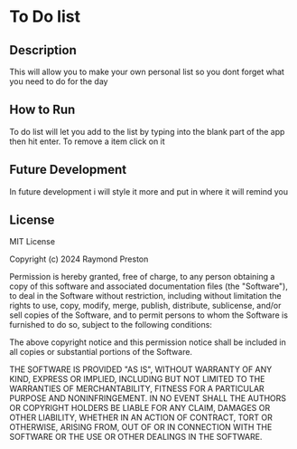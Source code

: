 # To Do list

## Description
This will allow you to make your own personal list so you dont forget what you need to do for the day


## How to Run
To do list will let you add to the list by typing into the blank part of the app then hit enter.
To remove a item click on it 

## Future Development
In future development i will style it more and put in where it will remind you


## License
MIT License

Copyright (c) 2024 Raymond Preston

Permission is hereby granted, free of charge, to any person obtaining a copy
of this software and associated documentation files (the "Software"), to deal
in the Software without restriction, including without limitation the rights
to use, copy, modify, merge, publish, distribute, sublicense, and/or sell
copies of the Software, and to permit persons to whom the Software is
furnished to do so, subject to the following conditions:

The above copyright notice and this permission notice shall be included in all
copies or substantial portions of the Software.

THE SOFTWARE IS PROVIDED "AS IS", WITHOUT WARRANTY OF ANY KIND, EXPRESS OR
IMPLIED, INCLUDING BUT NOT LIMITED TO THE WARRANTIES OF MERCHANTABILITY,
FITNESS FOR A PARTICULAR PURPOSE AND NONINFRINGEMENT. IN NO EVENT SHALL THE
AUTHORS OR COPYRIGHT HOLDERS BE LIABLE FOR ANY CLAIM, DAMAGES OR OTHER
LIABILITY, WHETHER IN AN ACTION OF CONTRACT, TORT OR OTHERWISE, ARISING FROM,
OUT OF OR IN CONNECTION WITH THE SOFTWARE OR THE USE OR OTHER DEALINGS IN THE
SOFTWARE.

